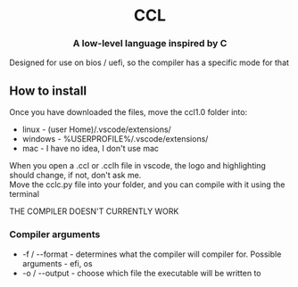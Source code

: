 <h1 align="center">CCL</h1>
<h3 align="center">A low-level language inspired by C</h3>

<p>Designed for use on bios / uefi, so the compiler has a specific mode for that</p>

<h2>How to install</h2>
<p>Once you have downloaded the files, move the ccl1.0 folder into:
<ul>
    <li>linux   - (user Home)/.vscode/extensions/</li>
    <li>windows - %USERPROFILE%/.vscode/extensions/</li>
    <li>mac     - I have no idea, I don't use mac</li>
</ul>
<p>When you open a .ccl or .cclh file in vscode, the logo and highlighting should change, if not, don't ask me.</br>
Move the cclc.py file into your folder, and you can compile with it using the terminal</p>

<p>THE COMPILER DOESN'T CURRENTLY WORK</p>

<h3>Compiler arguments</h3>

<ul>
    <li>-f / --format - determines what the compiler will compiler for. Possible arguments - efi, os</li>
    <li>-o / --output - choose which file the executable will be written to</li>
</ul>